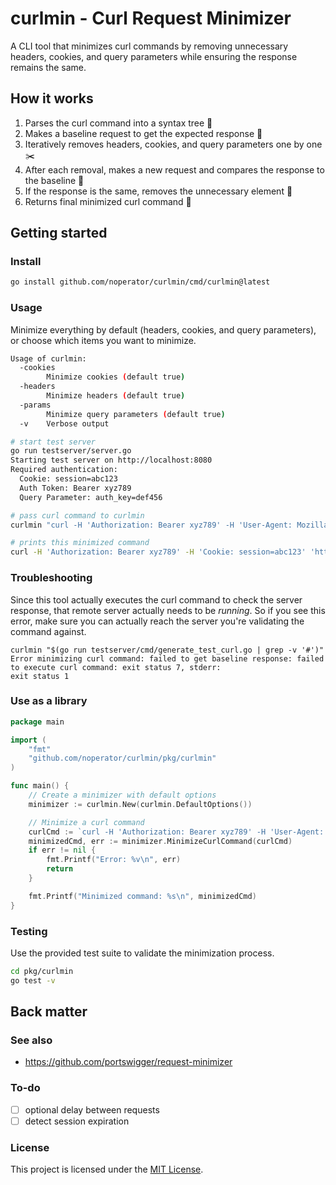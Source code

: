 # curlmin - Curl Request Minimizer

A CLI tool that minimizes curl commands by removing unnecessary headers, cookies, and query parameters while ensuring the response remains the same.

## How it works

1. Parses the curl command into a syntax tree 🌳
2. Makes a baseline request to get the expected response 📜
3. Iteratively removes headers, cookies, and query parameters one by one ✂️
4. After each removal, makes a new request and compares the response to the baseline  🧐
5. If the response is the same, removes the unnecessary element 🚮
6. Returns final minimized curl command 🎁

## Getting started

### Install

```bash
go install github.com/noperator/curlmin/cmd/curlmin@latest
```

### Usage

Minimize everything by default (headers, cookies, and query parameters), or choose which items you want to minimize.

```bash
Usage of curlmin:
  -cookies
    	Minimize cookies (default true)
  -headers
    	Minimize headers (default true)
  -params
    	Minimize query parameters (default true)
  -v	Verbose output

# start test server
go run testserver/server.go
Starting test server on http://localhost:8080
Required authentication:
  Cookie: session=abc123
  Auth Token: Bearer xyz789
  Query Parameter: auth_key=def456

# pass curl command to curlmin
curlmin "curl -H 'Authorization: Bearer xyz789' -H 'User-Agent: Mozilla/5.0' -H 'Accept: text/html' -H 'Cookie: session=abc123' -H 'Cookie: _ga=GA1.2.1234567890.1623456789' 'http://localhost:8080/api/test?auth_key=def456&timestamp=1623456789&utm_source=test'"

# prints this minimized command
curl -H 'Authorization: Bearer xyz789' -H 'Cookie: session=abc123' 'http://localhost:8080/api/test?auth_key=def456'
```

### Troubleshooting

Since this tool actually executes the curl command to check the server response, that remote server actually needs to be _running_. So if you see this error, make sure you can actually reach the server you're validating the command against.

```
curlmin "$(go run testserver/cmd/generate_test_curl.go | grep -v '#')"
Error minimizing curl command: failed to get baseline response: failed to execute curl command: exit status 7, stderr:
exit status 1
```


### Use as a library

```go
package main

import (
	"fmt"
	"github.com/noperator/curlmin/pkg/curlmin"
)

func main() {
	// Create a minimizer with default options
	minimizer := curlmin.New(curlmin.DefaultOptions())

	// Minimize a curl command
	curlCmd := `curl -H 'Authorization: Bearer xyz789' -H 'User-Agent: Mozilla/5.0' -H 'Cookie: session=abc123' 'http://example.com/api?param1=value1&param2=value2'`
	minimizedCmd, err := minimizer.MinimizeCurlCommand(curlCmd)
	if err != nil {
		fmt.Printf("Error: %v\n", err)
		return
	}

	fmt.Printf("Minimized command: %s\n", minimizedCmd)
}
```

### Testing

Use the provided test suite to validate the minimization process.

```bash
cd pkg/curlmin
go test -v
```

## Back matter

### See also

- https://github.com/portswigger/request-minimizer

### To-do

- [ ] optional delay between requests
- [ ] detect session expiration

### License

This project is licensed under the [MIT License](LICENSE.md).
